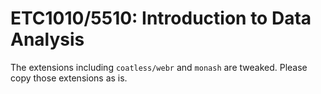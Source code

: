 # ETC1010/5510: Introduction to Data Analysis

The extensions including `coatless/webr` and `monash` are tweaked. Please copy those extensions as is.
